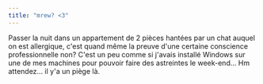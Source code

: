 ```yaml
---
title: "mrew? <3"
---
```


Passer la nuit dans un appartement de 2 pièces hantées par un chat auquel on
est allergique, c'est quand même la preuve d'une certaine conscience
professionnelle non? C'est un peu comme si j'avais installé Windows sur une de
mes machines pour pouvoir faire des astreintes le week-end... Hm attendez...
il y'a un piège là.

